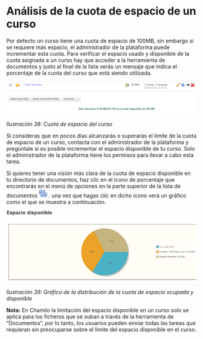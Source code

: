 # Análisis de la cuota de espacio de un curso

Por defecto un curso tiene una cuota de espacio de 100MB, sin embargo si se requiere más espacio, el administrador de la plataforma puede incrementar esta cuota. Para verificar el espacio usado y disponible de la cuota asignada a un curso hay que acceder a la herramienta de documentos y justo al final de la lista verás un mensaje que indica el porcentaje de la cuota del curso que está siendo utilizada.

![](../../.gitbook/assets/graficos4%20%285%29.png)

_Ilustración 38: Cuota de espacio del curso_

Si consideras que en pocos días alcanzarás o superarás el límite de la cuota de espacio de un curso, contacta con el administrador de la plataforma y pregúntale si es posible incrementar el espacio disponible de tu curso. Solo el administrador de la plataforma tiene los permisos para llevar a cabo esta tarea.

Si quieres tener una visión más clara de la cuota de espacio disponible en tu directorio de documentos, haz clic en el icono de porcentaje que encontrarás en el menú de opciones en la parte superior de la lista de documentos ![](../../.gitbook/assets/graphics125%20%284%29.png) . una vez que hagas clic en dicho icono verá un gráfico como el que se muestra a continuación.

![](../../.gitbook/assets/graficos5%20%286%29.png)

_Ilustración 39: Gráfico de la distribución de la cuota de espacio ocupada y disponible_

**Nota:** En Chamilo la limitación del espacio disponible en un curso solo se aplica para los ficheros que se suban a través de la herramienta de “Documentos”, por lo tanto, los usuarios pueden enviar todas las tareas que requieran sin preocuparse sobre el límite del espacio disponible en el curso.

